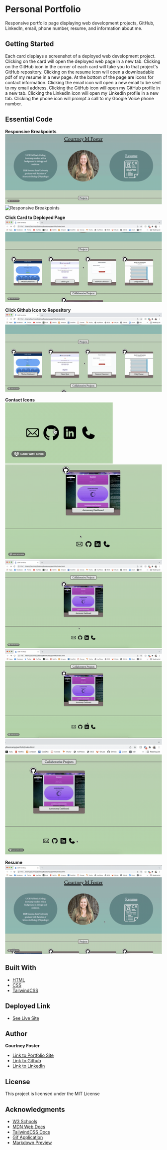 # Personal Portfolio

Responsive portfolio page displaying web development projects, GitHub, LinkedIn, email, phone number, resume, and information about me. 


## Getting Started

Each card displays a screenshot of a deployed web development project. Clicking on the card will open the deployed web page in a new tab. Clicking on the GitHub icon in the corner of each card will take you to that project's GitHub repository. Clicking on the resume icon will open a downloadable pdf of my resume in a new page. At the bottom of the page are icons for contact information. Clicking the email icon will open a new email to be sent to my email address. Clicking the GitHub icon will open my GitHub profile in a new tab. Clicking the LinkedIn icon will open my LinkedIn profile in a new tab. Clicking the phone icon will prompt a call to my Google Voice phone number. 



## Essential Code  

**Responsive Breakpoints**
![Responsive Breakpoints](images/responsive.gif)  
![Responsive Breakpoints](images/responsive2.gif)  
  
**Click Card to Deployed Page**  
![Deployed](images/deployed.gif)  
  
**Click Github Icon to Repository**  
![GitHub](images/github.gif)  
  
**Contact Icons**  
![Icons](images/icons.gif)  
![Email](images/email.gif)  
![GitHub](images/github2.gif)  
![LinkedIn](images/linkedin.gif)  
![Phone](images/phone.gif)  

**Resume**  
![Resume](images/resume.gif)

## Built With

* [HTML](https://developer.mozilla.org/en-US/docs/Web/HTML)
* [CSS](https://developer.mozilla.org/en-US/docs/Web/CSS)
* [TailwindCSS](https://tailwindcss.com/docs/installation)


## Deployed Link

* [See Live Site](https://cfoster121.github.io/portfolio/)



## Author

**Courtney Foster** 

- [Link to Portfolio Site](https://cfoster121.github.io/portfolio/)
- [Link to Github](https://github.com/cfoster121)
- [Link to LinkedIn](https://www.linkedin.com/in/courtney-foster-0b364575/)



## License

This project is licensed under the MIT License 


## Acknowledgments


* [W3 Schools](https://www.w3schools.com/)
* [MDN Web Docs](https://developer.mozilla.org/en-US/)
* [TailwindCSS Docs](https://tailwindcss.com/docs/installation)
* [Gif Application](https://gifox.io/)
* [Markdown Preview](https://dillinger.io/)

